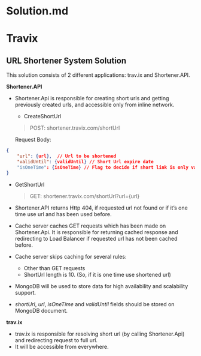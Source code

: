 # Solution.md
# Travix
## URL Shortener System Solution

This solution consists of 2 different applications: trav.ix and Shortener.API.

**Shortener.API**

* Shortener.Api is responsible for creating short urls and getting previously created urls, and accessible only from inline network.
	* CreateShortUrl

	> POST: shortener.travix.com/shortUrl

	Request Body: 
```json
{
	"url": {url},  // Url to be shortened
	"validUntil": {validUntil} // Short Url expire date
	"isOneTime": {isOneTime} // Flag to decide if short link is only valid for one time usage.
}		
```

* GetShortUrl
	> GET: shortener.travix.com/shortUrl?url={url}

* Shortener.API returns Http 404, if requested url not found or if it’s one time use url and has been used before. 
* Cache server caches GET requests which has been made on Shortener.Api. It is responsible for returning cached response and redirecting to Load Balancer if requested url has not been cached before.
* Cache server skips caching for several rules:
	* Other than GET requests
	* ShortUrl length is 10. (So, if it is one time use shortened url)
* MongoDB will be used to store data for high availability and scalability support.
* *shortUrl*, *url*, *isOneTime* and *validUntil* fields should be stored on MongoDB document.

**trav.ix**
* trav.ix is responsible for resolving short url (by calling Shortener.Api) and redirecting request to full url.
* It will be accessible from everywhere. 